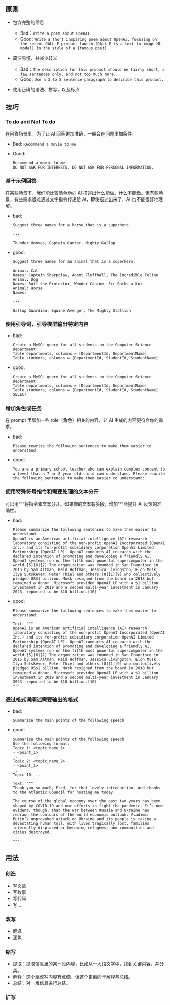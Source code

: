 ## 原则

- 包含完整的信息

  - Bad：`Write a poem about OpenAI.`
  - Good: `Write a short inspiring poem about OpenAI, focusing on the recent DALL-E product launch (DALL-E is a text to image ML model) in the style of a {famous poet}`

- 简洁易懂，并减少歧义

  - Bad：`The description for this product should be fairly short, a few sentences only, and not too much more.`
  - Good: `Use a 3 to 5 sentence paragraph to describe this product.`

- 使用正确的语法、拼写，以及标点

## 技巧

### To do and Not To do

在问答场景里，为了让 AI 回答更加准确，一般会在问题里加条件。

- Bad: `Recommend a movie to me`
- Good: 

  ```
  Recommend a movie to me.
  DO NOT ASK FOR INTERESTS. DO NOT ASK FOR PERSONAL INFORMATION.
  ```

### 基于示例回答

在某些场景下，我们能比较简单地向 AI 描述出什么能做，什么不能做。但有些场景，有些需求很难通过文字指令传递给 AI，即使描述出来了，AI 也不能很好地理解。

- bad:

  ```
  Suggest three names for a horse that is a superhero.

  ---

  Thunder Hooves, Captain Canter, Mighty Gallop
  ```

- good:

  ```
  Suggest three names for an animal that is a superhero.

  Animal: Cat
  Names: Captain Sharpclaw, Agent Fluffball, The Incredible Feline
  Animal: Dog
  Names: Ruff the Protector, Wonder Canine, Sir Barks-a-Lot
  Animal: Horse
  Names:

  ---

  Gallop Guardian, Equine Avenger, The Mighty Stallion
  ```

### 使用引导词，引导模型输出特定内容

- bad:

  ```
  Create a MySQL query for all students in the Computer Science Department:
  Table departments, columns = [DepartmentId, DepartmentName]
  Table students, columns = [DepartmentId, StudentId, StudentName]
  ```

- good:

  ```
  Create a MySQL query for all students in the Computer Science Department:
  Table departments, columns = [DepartmentId, DepartmentName]
  Table students, columns = [DepartmentId, StudentId, StudentName]
  SELECT
  ```

### 增加角色或任务

在 prompt 里增加一些 role（角色）相关的内容，让 AI 生成的内容更符合你的需求。

- bad:

  ```
  Please rewrite the following sentences to make them easier to understand.
  ```

- good:

  ```
  You are a primary school teacher who can explain complex content to a level that a 7 or 8 year old child can understand. Please rewrite the following sentences to make them easier to understand:
  ```

### 使用特殊符号指令和需要处理的文本分开

可以用“”“将指令和文本分开。如果你的文本有多段，增加”“”会提升 AI 反馈的准确性。

- bad:

  ```bad
  Please summarize the following sentences to make them easier to understand.
  OpenAI is an American artificial intelligence (AI) research laboratory consisting of the non-profit OpenAI Incorporated (OpenAI Inc.) and its for-profit subsidiary corporation OpenAI Limited Partnership (OpenAI LP). OpenAI conducts AI research with the declared intention of promoting and developing a friendly AI. OpenAI systems run on the fifth most powerful supercomputer in the world.[5][6][7] The organization was founded in San Francisco in 2015 by Sam Altman, Reid Hoffman, Jessica Livingston, Elon Musk, Ilya Sutskever, Peter Thiel and others,[8][1][9] who collectively pledged US$1 billion. Musk resigned from the board in 2018 but remained a donor. Microsoft provided OpenAI LP with a $1 billion investment in 2019 and a second multi-year investment in January 2023, reported to be $10 billion.[10]
  ```

- good:

  ```
  Please summarize the following sentences to make them easier to understand.

  Text: """
  OpenAI is an American artificial intelligence (AI) research laboratory consisting of the non-profit OpenAI Incorporated (OpenAI Inc.) and its for-profit subsidiary corporation OpenAI Limited Partnership (OpenAI LP). OpenAI conducts AI research with the declared intention of promoting and developing a friendly AI. OpenAI systems run on the fifth most powerful supercomputer in the world.[5][6][7] The organization was founded in San Francisco in 2015 by Sam Altman, Reid Hoffman, Jessica Livingston, Elon Musk, Ilya Sutskever, Peter Thiel and others,[8][1][9] who collectively pledged US$1 billion. Musk resigned from the board in 2018 but remained a donor. Microsoft provided OpenAI LP with a $1 billion investment in 2019 and a second multi-year investment in January 2023, reported to be $10 billion.[10]
  """
  ```


### 通过格式词阐述需要输出的格式

- bad:

  ```
  Summarize the main points of the following speech
  ```

- good:

  ```
  Summarize the main points of the following speech
  Use the following format:
  Topic 1: <topic_name_1>
  - <point_1>
  ..
  Topic 2: <topic_name_2>
  - <point_1>
  ..
  Topic 10: ..

  Text: """
  Thank you so much, Fred, for that lovely introduction. And thanks to the Atlantic Council for hosting me today.

  The course of the global economy over the past two years has been shaped by COVID-19 and our efforts to fight the pandemic. It’s now evident, though, that the war between Russia and Ukraine has redrawn the contours of the world economic outlook. Vladimir Putin’s unprovoked attack on Ukraine and its people is taking a devastating human toll, with lives tragically lost, families internally displaced or becoming refugees, and communities and cities destroyed.
  ...
  """
  ```

## 用法

### 创造

- 写文章
- 写故事
- 写代码
- 写...

### 改写

- 翻译
- 润色

### 缩写

- 提取：提取信息里的某一段内容，比如从一大段文字中，找到关键内容，并分类。
- 解释：这个跟改写内容有点像，但这个更偏向于解释与总结。
- 总结：对一堆信息进行总结。

### 扩写
